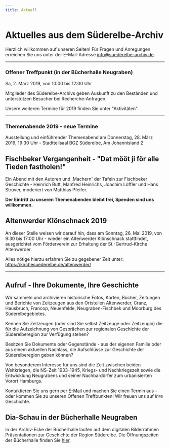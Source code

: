 ```yaml
---
title: Aktuell
---
```


# Aktuelles aus dem Süderelbe-Archiv

Herzlich willkommen auf unseren Seiten! Für Fragen und Anregungen erreichen Sie uns unter der
E-Mail-Adresse [info@suederelbe-archiv.de](mailto:info@suederelbe-archiv.de).

* * *

### Offener Treffpunkt (in der Bücherhalle Neugraben)

Sa, 2. März 2019, von 10:00 bis 12:00 Uhr

Mitglieder des Süderelbe-Archivs geben Auskunft zu den Beständen und unterstützen Besucher bei Recherche-Anfragen.

Unsere weiteren Termine für 2019 finden Sie unter "Aktivitäten".

* * *

### Themenabende 2019 - neue Termine

Ausstellung und einführender Themenabend am Donnerstag, 28. März 2019, 19:30 Uhr - Stadtteilsaal BGZ Süderelbe, Am Johannisland 2

## Fischbeker Vergangenheit - "Dat mööt ji för alle Tieden fastholen!"

Ein Abend mit den Autoren und ,Machern' der Tafeln zur Fischbeker Geschichte - Heinrich Butt, Manfred Heinrichs, Joachim Löffler und Hans Strüver, moderiert von Matthias Pfeifer.





**Der Eintritt zu unseren Themenabenden bleibt frei, Spenden sind uns willkommen.**


## Altenwerder Klönschnack 2019

An dieser Stelle weisen wir darauf hin, dass am Sonntag, 26. Mai 2019, von 9:30 bis 17:00 Uhr - wieder ein Altenwerder Klönschnack stattfindet, ausgerichtet vom Förderverein zur Erhaltung der St.-Gertrud-Kirche Altenwerder. 

Alles nötige hierzu erfahren Sie zu gegebener Zeit unter: https://kirchesuederelbe.de/altenwerder/

* * *

## Aufruf - Ihre Dokumente, Ihre Geschichte

Wir sammeln und archivieren historische Fotos, Karten, Bücher, Zeitungen
und Berichte von Zeitzeugen aus den Ortsteilen Altenwerder, Cranz,
Hausbruch, Francop, Neuenfelde, Neugraben-Fischbek und Moorburg des
Süderelbegebietes.

Kennen Sie Zeitzeugen (oder sind Sie selbst Zeitzeuge oder Zeitzeugin) die für die
Aufzeichnung von Gesprächen zur regionalen Geschichte der Süderelberegion zur Verfügung 
stehen?

Besitzen Sie Dokumente oder Gegenstände - aus der eigenen Familie oder aus
einem aktuellen Nachlass, die Aufschlüsse zur Geschichte der Süderelberegion
geben können?

Von besonderem Interesse für uns sind die Zeit zwischen beiden
Weltkriegen, die NS-Zeit 1933-1945, Kriegs- und Nachkriegszeit sowie die
Entwicklung Neugrabens und seiner Nachbardörfer zum urbanisierten Vorort Hamburgs.

Kontaktieren Sie uns gern per [E-Mail](mailto:info@suederelbe-archiv.de)
und machen Sie einen Termin aus - oder kommen Sie zu unseren Offenen
Treffpunkten! Wir freuen uns auf *Ihre* Geschichte.


## Dia-Schau in der Bücherhalle Neugraben

In der Archiv-Ecke der Bücherhalle laufen auf dem digitalen Bilderrahmen Präsentationen zur Geschichte der Region Süderelbe.
 Die Öffnungszeiten der Bücherhalle finden Sie
[hier](https://www.buecherhallen.de/neugraben).
